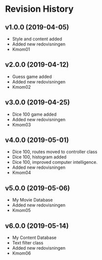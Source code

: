 Revision History
===========================================

v1.0.0 (2019-04-05)
-------------------
*   Style and content added
*   Added new redovisningen
*   Kmom01

v2.0.0 (2019-04-12)
-------------------
*   Guess game added
*   Added new redovisningen
*   Kmom02

v3.0.0 (2019-04-25)
-------------------
*   Dice 100 game added
*   Added new redovisningen
*   Kmom03

v4.0.0 (2019-05-01)
-------------------
*   Dice 100, routes moved to controller class
*   Dice 100, histogram added
*   Dice 100, improved computer intelligence.
*   Added new redovisningen
*   Kmom04

v5.0.0 (2019-05-06)
-------------------
*   My Movie Database
*   Added new redovisningen
*   Kmom05

v6.0.0 (2019-05-14)
-------------------
*   My Content Database
*   Text filter class
*   Added new redovisningen
*   Kmom06
